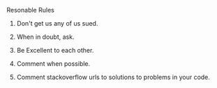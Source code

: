 Resonable Rules

1. Don't get us any of us sued.

2. When in doubt, ask.

3. Be Excellent to each other. 

4. Comment when possible.

5. Comment stackoverflow urls to solutions to problems in your code.

